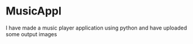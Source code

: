 # MusicAppl
I have made a music player application using python and have uploaded some output images
